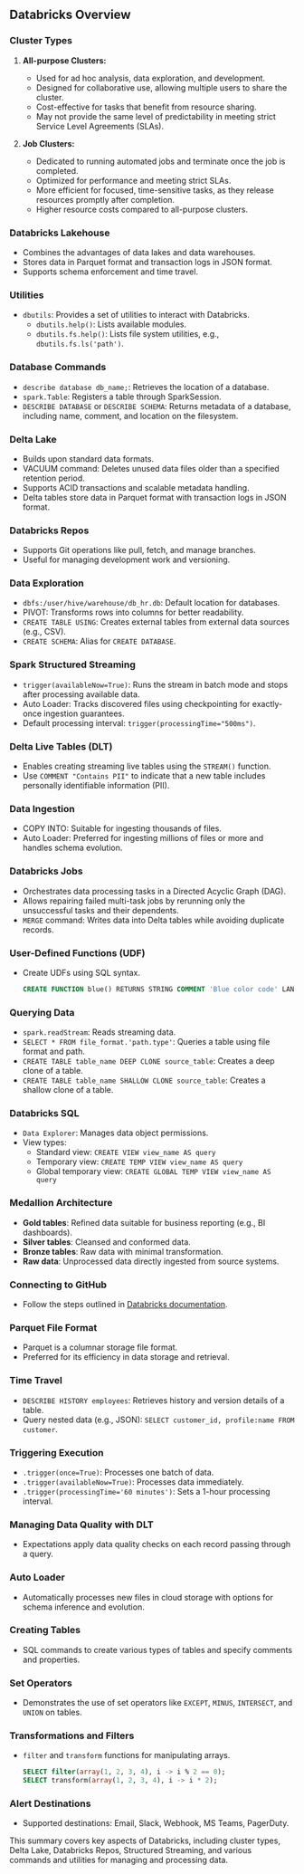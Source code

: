 ## Databricks Overview

### Cluster Types

1. **All-purpose Clusters:**
   - Used for ad hoc analysis, data exploration, and development.
   - Designed for collaborative use, allowing multiple users to share the cluster.
   - Cost-effective for tasks that benefit from resource sharing.
   - May not provide the same level of predictability in meeting strict Service Level Agreements (SLAs).

2. **Job Clusters:**
   - Dedicated to running automated jobs and terminate once the job is completed.
   - Optimized for performance and meeting strict SLAs.
   - More efficient for focused, time-sensitive tasks, as they release resources promptly after completion.
   - Higher resource costs compared to all-purpose clusters.

### Databricks Lakehouse

- Combines the advantages of data lakes and data warehouses.
- Stores data in Parquet format and transaction logs in JSON format.
- Supports schema enforcement and time travel.

### Utilities

- `dbutils`: Provides a set of utilities to interact with Databricks.
  - `dbutils.help()`: Lists available modules.
  - `dbutils.fs.help()`: Lists file system utilities, e.g., `dbutils.fs.ls('path')`.

### Database Commands

- `describe database db_name;`: Retrieves the location of a database.
- `spark.Table`: Registers a table through SparkSession.
- `DESCRIBE DATABASE` or `DESCRIBE SCHEMA`: Returns metadata of a database, including name, comment, and location on the filesystem.

### Delta Lake

- Builds upon standard data formats.
- VACUUM command: Deletes unused data files older than a specified retention period.
- Supports ACID transactions and scalable metadata handling.
- Delta tables store data in Parquet format with transaction logs in JSON format.

### Databricks Repos

- Supports Git operations like pull, fetch, and manage branches.
- Useful for managing development work and versioning.

### Data Exploration

- `dbfs:/user/hive/warehouse/db_hr.db`: Default location for databases.
- PIVOT: Transforms rows into columns for better readability.
- `CREATE TABLE USING`: Creates external tables from external data sources (e.g., CSV).
- `CREATE SCHEMA`: Alias for `CREATE DATABASE`.

### Spark Structured Streaming

- `trigger(availableNow=True)`: Runs the stream in batch mode and stops after processing available data.
- Auto Loader: Tracks discovered files using checkpointing for exactly-once ingestion guarantees.
- Default processing interval: `trigger(processingTime="500ms")`.

### Delta Live Tables (DLT)

- Enables creating streaming live tables using the `STREAM()` function.
- Use `COMMENT "Contains PII"` to indicate that a new table includes personally identifiable information (PII).

### Data Ingestion

- COPY INTO: Suitable for ingesting thousands of files.
- Auto Loader: Preferred for ingesting millions of files or more and handles schema evolution.

### Databricks Jobs

- Orchestrates data processing tasks in a Directed Acyclic Graph (DAG).
- Allows repairing failed multi-task jobs by rerunning only the unsuccessful tasks and their dependents.
- `MERGE` command: Writes data into Delta tables while avoiding duplicate records.

### User-Defined Functions (UDF)

- Create UDFs using SQL syntax.
  ```sql
  CREATE FUNCTION blue() RETURNS STRING COMMENT 'Blue color code' LANGUAGE SQL RETURN '0000FF';
  ```

### Querying Data

- `spark.readStream`: Reads streaming data.
- `SELECT * FROM file_format.'path.type'`: Queries a table using file format and path.
- `CREATE TABLE table_name DEEP CLONE source_table`: Creates a deep clone of a table.
- `CREATE TABLE table_name SHALLOW CLONE source_table`: Creates a shallow clone of a table.

### Databricks SQL

- `Data Explorer`: Manages data object permissions.
- View types:
  - Standard view: `CREATE VIEW view_name AS query`
  - Temporary view: `CREATE TEMP VIEW view_name AS query`
  - Global temporary view: `CREATE GLOBAL TEMP VIEW view_name AS query`

### Medallion Architecture

- **Gold tables**: Refined data suitable for business reporting (e.g., BI dashboards).
- **Silver tables**: Cleansed and conformed data.
- **Bronze tables**: Raw data with minimal transformation.
- **Raw data**: Unprocessed data directly ingested from source systems.

### Connecting to GitHub

- Follow the steps outlined in [Databricks documentation](https://docs.databricks.com/en/repos/get-access-tokens-from-git-provider.html).

### Parquet File Format

- Parquet is a columnar storage file format.
- Preferred for its efficiency in data storage and retrieval.

### Time Travel

- `DESCRIBE HISTORY employees`: Retrieves history and version details of a table.
- Query nested data (e.g., JSON): `SELECT customer_id, profile:name FROM customer`.

### Triggering Execution

- `.trigger(once=True)`: Processes one batch of data.
- `.trigger(availableNow=True)`: Processes data immediately.
- `.trigger(processingTime='60 minutes')`: Sets a 1-hour processing interval.

### Managing Data Quality with DLT

- Expectations apply data quality checks on each record passing through a query.

### Auto Loader

- Automatically processes new files in cloud storage with options for schema inference and evolution.

### Creating Tables

- SQL commands to create various types of tables and specify comments and properties.

### Set Operators

- Demonstrates the use of set operators like `EXCEPT`, `MINUS`, `INTERSECT`, and `UNION` on tables.

### Transformations and Filters

- `filter` and `transform` functions for manipulating arrays.
  ```sql
  SELECT filter(array(1, 2, 3, 4), i -> i % 2 == 0);
  SELECT transform(array(1, 2, 3, 4), i -> i * 2);
  ```

### Alert Destinations

- Supported destinations: Email, Slack, Webhook, MS Teams, PagerDuty.

This summary covers key aspects of Databricks, including cluster types, Delta Lake, Databricks Repos, Structured Streaming, and various commands and utilities for managing and processing data.